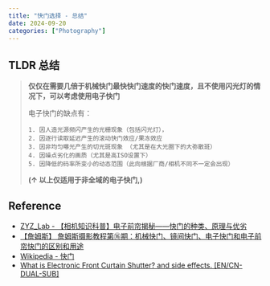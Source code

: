 ```yaml
---
title: "快门选择 - 总结"
date: 2024-09-20
categories: ["Photography"]
---
```



## TLDR 总结

> **仅仅在需要几倍于机械快门最快快门速度的快门速度，且不使用闪光灯的情况下，可以考虑使用电子快门**
>
> 电子快门的缺点有：
>
>     1. 因人造光源频闪产生的光栅现象（包括闪光灯），
>     2. 因逐行读取延迟产生的滚动快门效应/果冻效应
>     3. 因非均匀曝光产生的切光斑现象 （尤其是在大光圈下的大弥散斑）
>     4. 因噪点劣化的画质（尤其是高ISO设置下）
>     5. 因降低的码率所变小的动态范围（此向根据厂商/相机不同不一定会出现）
>
> **(↑ 以上仅适用于非全域的电子快门,)**





## Reference

- [ZYZ_Lab - 【相机知识科普】电子前帘揭秘——快门的种类、原理与优劣](https://www.bilibili.com/read/cv21750774/)
- [【詹姆斯】 詹姆斯摄影教程第⑯期：机械快门、镜间快门、电子快门和电子前帘快门的区别和用途](https://www.youtube.com/watch?v=ewzWTqs93Hw)
- [Wikipedia - 快门](https://zh.wikipedia.org/wiki/%E5%BF%AB%E9%96%80)
- [What is Electronic Front Curtain Shutter? and side effects. [EN/CN-DUAL-SUB]](https://www.youtube.com/watch?v=825NBTZhezY)